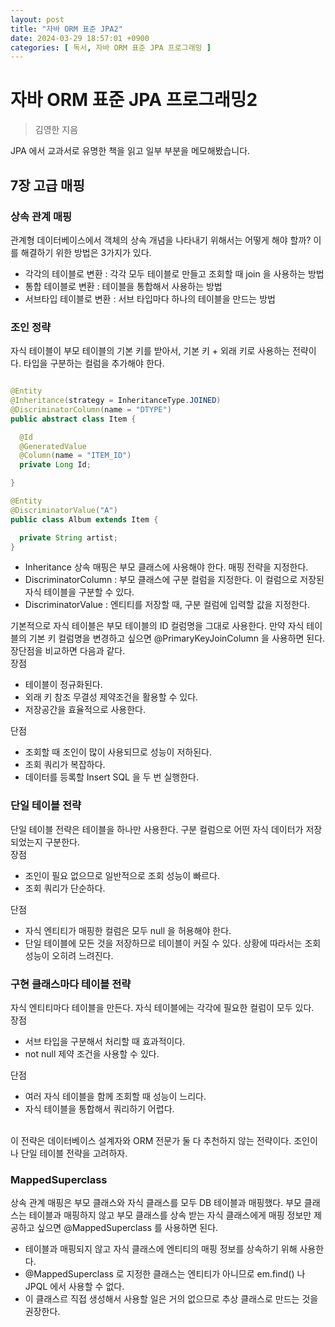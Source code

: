 ```yaml
---
layout: post
title: "자바 ORM 표준 JPA2"
date: 2024-03-29 18:57:01 +0900
categories: [ 독서, 자바 ORM 표준 JPA 프로그래밍 ]
---
```


# 자바 ORM 표준 JPA 프로그래밍2

> 김영한 지음

JPA 에서 교과서로 유명한 책을 읽고 일부 부분을 메모해봤습니다.

## 7장 고급 매핑

### 상속 관계 매핑

관계형 데이터베이스에서 객체의 상속 개념을 나타내기 위해서는 어떻게 해야 할까? 이를 해결하기 위한 방법은 3가지가 있다.

- 각각의 테이블로 변환 : 각각 모두 테이블로 만들고 조회할 때 join 을 사용하는 방법
- 통합 테이블로 변환 : 테이블을 통합해서 사용하는 방법
- 서브타입 테이블로 변환 : 서브 타입마다 하나의 테이블을 만드는 방법

### 조인 정략

자식 테이블이 부모 테이블의 기본 키를 받아서, 기본 키 + 외래 키로 사용하는 전략이다. 타입을 구분하는 컬럼을 추가해야 한다.

```java

@Entity
@Inheritance(strategy = InheritanceType.JOINED)
@DiscriminatorColumn(name = "DTYPE")
public abstract class Item {

  @Id
  @GeneratedValue
  @Column(name = "ITEM_ID")
  private Long Id;

}

@Entity
@DiscriminatorValue("A")
public class Album extends Item {

  private String artist;
}

```

- Inheritance 상속 매핑은 부모 클래스에 사용해야 한다. 매핑 전략을 지정한다.
- DiscriminatorColumn : 부모 클래스에 구분 컬럼을 지정한다. 이 컬럼으로 저장된 자식 테이블을 구분할 수 있다.
- DiscriminatorValue : 엔티티를 저장할 때, 구분 컬럼에 입력할 값을 지정한다.

기본적으로 자식 테이블은 부모 테이블의 ID 컬럼명을 그대로 사용한다. 만약 자식 테이블의 기본 키 컬럼명을 변경하고 싶으면 @PrimaryKeyJoinColumn 을 사용하면
된다.
<br>
장단점을 비교하면 다음과 같다.
<br>
장점

- 테이블이 정규화된다.
- 외래 키 참조 무결성 제약조건을 활용할 수 있다.
- 저장공간을 효율적으로 사용한다.

단점

- 조회할 때 조인이 많이 사용되므로 성능이 저하된다.
- 조회 쿼리가 복잡하다.
- 데이터를 등록할 Insert SQL 을 두 번 실행한다.

### 단일 테이블 전략

단일 테이블 전략은 테이블을 하나만 사용한다. 구분 컬럼으로 어떤 자식 데이터가 저장되었는지 구분한다.
<br>
장점

- 조인이 필요 없으므로 일반적으로 조회 성능이 빠르다.
- 조회 쿼리가 단순하다.

단점

- 자식 엔티티가 매핑한 컬럼은 모두 null 을 허용해야 한다.
- 단일 테이블에 모든 것을 저장하므로 테이블이 커질 수 있다. 상황에 따라서는 조회 성능이 오히려 느려진다.

### 구현 클래스마다 테이블 전략

자식 엔티티마다 테이블을 만든다. 자식 테이블에는 각각에 필요한 컬럼이 모두 있다.
<br>
장점

- 서브 타입을 구분해서 처리할 때 효과적이다.
- not null 제약 조건을 사용할 수 있다.

단점

- 여러 자식 테이블을 함께 조회할 때 성능이 느리다.
- 자식 테이블을 통합해서 쿼리하기 어렵다.

<br> 이 전략은 데이터베이스 설계자와 ORM 전문가 둘 다 추천하지 않는 전략이다. 조인이나 단일 테이블 전략을 고려하자.

### MappedSuperclass

상속 관계 매핑은 부모 클래스와 자식 클래스를 모두 DB 테이블과 매핑했다. 부모 클래스는 테이블과 매핑하지 않고 부모 클래스를 상속 받는 자식 클래스에게 매핑 정보만 제공하고
싶으면 @MappedSuperclass 를 사용하면 된다.
- 테이블과 매핑되지 않고 자식 클래스에 엔티티의 매핑 정보를 상속하기 위해 사용한다.
- @MappedSuperclass 로 지정한 클래스는 엔티티가 아니므로 em.find() 나 JPQL 에서 사용할 수 없다.
- 이 클래스르 직접 생성해서 사용할 일은 거의 없으므로 추상 클래스로 만드는 것을 권장한다.
